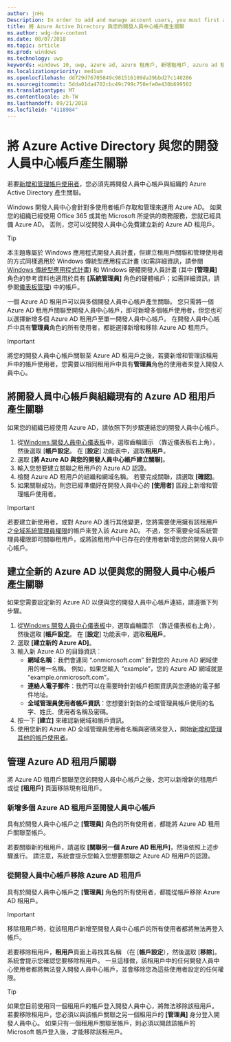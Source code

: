 ```yaml
---
author: jnHs
Description: In order to add and manage account users, you must first associate your Dev Center account with your organization's Azure Active Directory.
title: 將 Azure Active Directory 與您的開發人員中心帳戶產生關聯
ms.author: wdg-dev-content
ms.date: 08/07/2018
ms.topic: article
ms.prod: windows
ms.technology: uwp
keywords: windows 10, uwp, azure ad, azure 租用戶, 新增租用戶, azure ad 租用戶, 租用戶管理, 租用戶
ms.localizationpriority: medium
ms.openlocfilehash: dd729d76705849c981516109da39bbd27c140286
ms.sourcegitcommit: 5dda01da4702cbc49c799c750efe0e430b699502
ms.translationtype: MT
ms.contentlocale: zh-TW
ms.lasthandoff: 09/21/2018
ms.locfileid: "4118984"
---
```

# <a name="associate-azure-active-directory-with-your-dev-center-account"></a>將 Azure Active Directory 與您的開發人員中心帳戶產生關聯

若要[新增和管理帳戶使用者](add-users-groups-and-azure-ad-applications.md)，您必須先將開發人員中心帳戶與組織的 Azure Active Directory 產生關聯。 

Windows 開發人員中心會針對多使用者帳戶存取和管理來運用 Azure AD。 如果您的組織已經使用 Office 365 或其他 Microsoft 所提供的商務服務，您就已經具備 Azure AD。 否則，您可以從開發人員中心免費建立新的 Azure AD 租用戶。

> [!TIP]
> 本主題專屬於 Windows 應用程式開發人員計畫，但建立租用戶關聯和管理使用者的方式同樣適用於 Windows 傳統型應用程式計畫 (如需詳細資訊，請參閱 [Windows 傳統型應用程式計畫](https://docs.microsoft.com/windows/desktop/appxpkg/windows-desktop-application-program#add-and-manage-account-users)) 和 Windows 硬體開發人員計畫 (其中 **\[管理員\]** 角色的參考資料也適用於具有 **\[系統管理員\]** 角色的硬體帳戶；如需詳細資訊，請參閱[儀表板管理](https://docs.microsoft.com/windows-hardware/drivers/dashboard/dashboard-administration)) 中的帳戶。

一個 Azure AD 租用戶可以與多個開發人員中心帳戶產生關聯。 您只需將一個 Azure AD 租用戶關聯至開發人員中心帳戶，即可新增多個帳戶使用者，但您也可以選擇新增多個 Azure AD 租用戶至單一開發人員中心帳戶。 在開發人員中心帳戶中具有**管理員**角色的所有使用者，都能選擇新增和移除 Azure AD 租用戶。

> [!IMPORTANT]
> 將您的開發人員中心帳戶關聯至 Azure AD 租用戶之後，若要新增和管理該租用戶中的帳戶使用者，您需要以相同租用戶中具有**管理員**角色的使用者來登入開發人員中心。


## <a name="associate-your-dev-center-account-with-your-organizations-existing-azure-ad-tenant"></a>將開發人員中心帳戶與組織現有的 Azure AD 租用戶產生關聯

如果您的組織已經使用 Azure AD，請依照下列步驟連結您的開發人員中心帳戶。

1.  從[Windows 開發人員中心儀表板](https://partner.microsoft.com/dashboard)中，選取齒輪圖示 （靠近儀表板右上角），然後選取 [**帳戶設定**。 在 [**設定**] 功能表中，選取**租用戶**。
2.  選取 **\[將 Azure AD 與您的開發人員中心帳戶建立關聯\]**。
3.  輸入您想要建立關聯之租用戶的 Azure AD 認證。
4.  檢閱 Azure AD 租用戶的組織和網域名稱。 若要完成關聯，請選取 **\[確認\]**。
5.  如果關聯成功，則您已經準備好在開發人員中心的 **\[使用者\]** 區段上新增和管理帳戶使用者。

> [!IMPORTANT]
> 若要建立新使用者，或對 Azure AD 進行其他變更，您將需要使用擁有該租用戶之[全域系統管理員權限](https://docs.microsoft.com/azure/active-directory/users-groups-roles/directory-assign-admin-roles)的帳戶來登入該 Azure AD。 不過，您不需要全域系統管理員權限即可關聯租用戶，或將該租用戶中已存在的使用者新增到您的開發人員中心帳戶。


## <a name="create-a-brand-new-azure-ad-to-associate-with-your-dev-center-account"></a>建立全新的 Azure AD 以便與您的開發人員中心帳戶產生關聯

如果您需要設定新的 Azure AD 以便與您的開發人員中心帳戶連結，請遵循下列步驟。

1.  從[Windows 開發人員中心儀表板](https://partner.microsoft.com/dashboard)中，選取齒輪圖示 （靠近儀表板右上角），然後選取 [**帳戶設定**。 在 [**設定**] 功能表中，選取**租用戶**。
2.  選取 **\[建立新的 Azure AD\]**。
3.  輸入新 Azure AD 的目錄資訊︰
    - **網域名稱**︰我們會連同 “.onmicrosoft.com” 針對您的 Azure AD 網域使用的唯一名稱。 例如，如果您輸入 “example”，您的 Azure AD 網域就是 “example.onmicrosoft.com”。
    - **連絡人電子郵件**：我們可以在需要時針對帳戶相關資訊與您連絡的電子郵件地址。
    - **全域管理員使用者帳戶資訊**：您想要針對新的全域管理員帳戶使用的名字、姓氏、使用者名稱及密碼。
4.  按一下 **\[建立\]** 來確認新網域和帳戶資訊。
5.  使用您新的 Azure AD 全域管理員使用者名稱與密碼來登入，開始[新增和管理其他的帳戶使用者](add-users-groups-and-azure-ad-applications.md)。


## <a name="manage-azure-ad-tenant-associations"></a>管理 Azure AD 租用戶關聯

將 Azure AD 租用戶關聯至您的開發人員中心帳戶之後，您可以新增新的租用戶或從 **\[租用戶\]** 頁面移除現有租用戶。


### <a name="add-multiple-azure-ad-tenants-to-your-dev-center-account"></a>新增多個 Azure AD 租用戶至開發人員中心帳戶

具有於開發人員中心帳戶之 **\[管理員\]** 角色的所有使用者，都能將 Azure AD 租用戶關聯至帳戶。

若要關聯新的租用戶，請選取 **\[關聯另一個 Azure AD 租用戶\]**，然後依照上述步驟進行。 請注意，系統會提示您輸入您想要關聯之 Azure AD 租用戶的認證。


### <a name="remove-an-azure-ad-tenant-from-your-dev-center-account"></a>從開發人員中心帳戶移除 Azure AD 租用戶

具有於開發人員中心帳戶之 **\[管理員\]** 角色的所有使用者，都能從帳戶移除 Azure AD 租用戶。

> [!IMPORTANT]
> 移除租用戶時，從該租用戶新增至開發人員中心帳戶的所有使用者都將無法再登入帳戶。 

若要移除租用戶，**租用戶**頁面上尋找其名稱 （在 [**帳戶設定**），然後選取 [**移除**]。 系統會提示您確認您要移除租用戶。 一旦這樣做，該租用戶中的任何開發人員中心使用者都將無法登入開發人員中心帳戶，並會移除您為這些使用者設定的任何權限。

> [!TIP]
> 如果您目前使用同一個租用戶的帳戶登入開發人員中心，將無法移除該租用戶。 若要移除租用戶，您必須以與該帳戶關聯之另一個租用戶的 **\[管理員\]** 身分登入開發人員中心。 如果只有一個租用戶關聯至帳戶，則必須以開啟該帳戶的 Microsoft 帳戶登入後，才能移除該租用戶。


